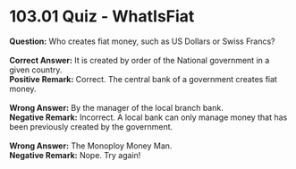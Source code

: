 # 103.01 Quiz - WhatIsFiat

**Question:** Who creates fiat money, such as US Dollars or Swiss Francs?\
\
**Correct Answer:** It is created by order of the National government in a given country.\
**Positive Remark:** Correct. The central bank of a government creates fiat money.\
\
**Wrong Answer:** By the manager of the local branch bank.\
**Negative Remark:** Incorrect. A local bank can only manage money that has been previously created by the government.\
\
**Wrong Answer:** The Monoploy Money Man.\
**Negative Remark:** Nope. Try again!
